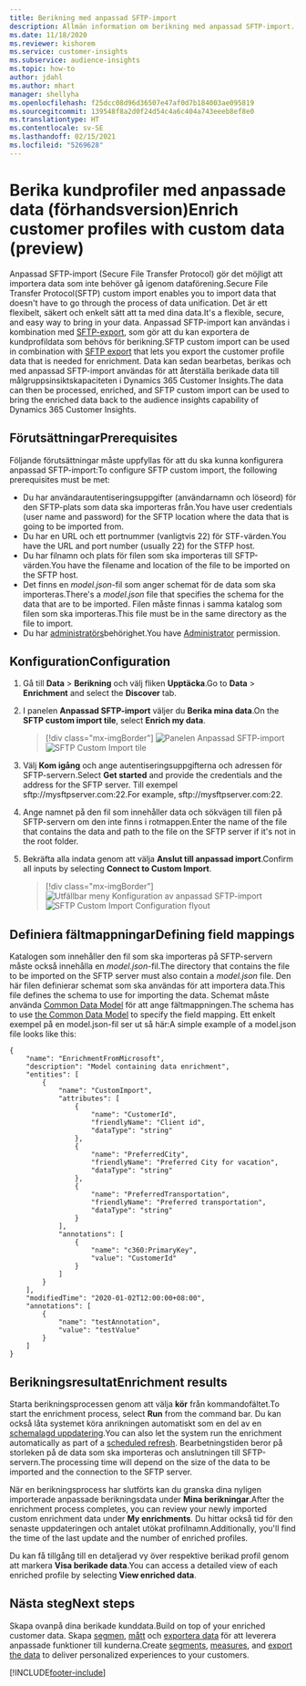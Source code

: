 ```yaml
---
title: Berikning med anpassad SFTP-import
description: Allmän information om berikning med anpassad SFTP-import.
ms.date: 11/18/2020
ms.reviewer: kishorem
ms.service: customer-insights
ms.subservice: audience-insights
ms.topic: how-to
author: jdahl
ms.author: mhart
manager: shellyha
ms.openlocfilehash: f25dcc08d96d36507e47af0d7b184003ae095819
ms.sourcegitcommit: 139548f8a2d0f24d54c4a6c404a743eeeb8ef8e0
ms.translationtype: HT
ms.contentlocale: sv-SE
ms.lasthandoff: 02/15/2021
ms.locfileid: "5269628"
---
```

# <a name="enrich-customer-profiles-with-custom-data-preview"></a><span data-ttu-id="bd772-103">Berika kundprofiler med anpassade data (förhandsversion)</span><span class="sxs-lookup"><span data-stu-id="bd772-103">Enrich customer profiles with custom data (preview)</span></span>

<span data-ttu-id="bd772-104">Anpassad SFTP-import (Secure File Transfer Protocol) gör det möjligt att importera data som inte behöver gå igenom dataförening.</span><span class="sxs-lookup"><span data-stu-id="bd772-104">Secure File Transfer Protocol(SFTP) custom import enables you to import data that doesn't have to go through the process of data unification.</span></span> <span data-ttu-id="bd772-105">Det är ett flexibelt, säkert och enkelt sätt att ta med dina data.</span><span class="sxs-lookup"><span data-stu-id="bd772-105">It's a flexible, secure, and easy way to bring in your data.</span></span> <span data-ttu-id="bd772-106">Anpassad SFTP-import kan användas i kombination med [SFTP-export](export-sftp.md), som gör att du kan exportera de kundprofildata som behövs för berikning.</span><span class="sxs-lookup"><span data-stu-id="bd772-106">SFTP custom import can be used in combination with [SFTP export](export-sftp.md) that lets you export the customer profile data that is needed for enrichment.</span></span> <span data-ttu-id="bd772-107">Data kan sedan bearbetas, berikas och med anpassad SFTP-import användas för att återställa berikade data till målgruppsinsiktskapaciteten i Dynamics 365 Customer Insights.</span><span class="sxs-lookup"><span data-stu-id="bd772-107">The data can then be processed, enriched, and SFTP custom import can be used to bring the enriched data back to the audience insights capability of Dynamics 365 Customer Insights.</span></span>

## <a name="prerequisites"></a><span data-ttu-id="bd772-108">Förutsättningar</span><span class="sxs-lookup"><span data-stu-id="bd772-108">Prerequisites</span></span>

<span data-ttu-id="bd772-109">Följande förutsättningar måste uppfyllas för att du ska kunna konfigurera anpassad SFTP-import:</span><span class="sxs-lookup"><span data-stu-id="bd772-109">To configure SFTP custom import, the following prerequisites must be met:</span></span>

- <span data-ttu-id="bd772-110">Du har användarautentiseringsuppgifter (användarnamn och löseord) för den SFTP-plats som data ska importeras från.</span><span class="sxs-lookup"><span data-stu-id="bd772-110">You have user credentials (user name and password) for the SFTP location where the data that is going to be imported from.</span></span>
- <span data-ttu-id="bd772-111">Du har en URL och ett portnummer (vanligtvis 22) för STF-värden.</span><span class="sxs-lookup"><span data-stu-id="bd772-111">You have the URL and port number (usually 22) for the STFP host.</span></span>
- <span data-ttu-id="bd772-112">Du har filnamn och plats för filen som ska importeras till SFTP-värden.</span><span class="sxs-lookup"><span data-stu-id="bd772-112">You have the filename and location of the file to be imported on the SFTP host.</span></span>
- <span data-ttu-id="bd772-113">Det finns en *model.json*-fil som anger schemat för de data som ska importeras.</span><span class="sxs-lookup"><span data-stu-id="bd772-113">There's a *model.json* file that specifies the schema for the data that are to be imported.</span></span> <span data-ttu-id="bd772-114">Filen måste finnas i samma katalog som filen som ska importeras.</span><span class="sxs-lookup"><span data-stu-id="bd772-114">This file must be in the same directory as the file to import.</span></span>
- <span data-ttu-id="bd772-115">Du har [administratörs](permissions.md#administrator)behörighet.</span><span class="sxs-lookup"><span data-stu-id="bd772-115">You have [Administrator](permissions.md#administrator) permission.</span></span>

## <a name="configuration"></a><span data-ttu-id="bd772-116">Konfiguration</span><span class="sxs-lookup"><span data-stu-id="bd772-116">Configuration</span></span>

1. <span data-ttu-id="bd772-117">Gå till **Data** > **Berikning** och välj fliken **Upptäcka**.</span><span class="sxs-lookup"><span data-stu-id="bd772-117">Go to **Data** > **Enrichment** and select the **Discover** tab.</span></span>

1. <span data-ttu-id="bd772-118">I panelen **Anpassad SFTP-import** väljer du **Berika mina data**.</span><span class="sxs-lookup"><span data-stu-id="bd772-118">On the **SFTP custom import tile**, select **Enrich my data**.</span></span>

   > [!div class="mx-imgBorder"]
   > <span data-ttu-id="bd772-119">![Panelen Anpassad SFTP-import](media/SFTP_Custom_Import_tile.png "Panelen Anpassad SFTP-import")</span><span class="sxs-lookup"><span data-stu-id="bd772-119">![SFTP Custom Import tile](media/SFTP_Custom_Import_tile.png "SFTP Custom Import tile")</span></span>

1. <span data-ttu-id="bd772-120">Välj **Kom igång** och ange autentiseringsuppgifterna och adressen för SFTP-servern.</span><span class="sxs-lookup"><span data-stu-id="bd772-120">Select **Get started** and provide the credentials and the address for the SFTP server.</span></span> <span data-ttu-id="bd772-121">Till exempel sftp://mysftpserver.com:22.</span><span class="sxs-lookup"><span data-stu-id="bd772-121">For example, sftp://mysftpserver.com:22.</span></span>

1. <span data-ttu-id="bd772-122">Ange namnet på den fil som innehåller data och sökvägen till filen på SFTP-servern om den inte finns i rotmappen.</span><span class="sxs-lookup"><span data-stu-id="bd772-122">Enter the name of the file that contains the data and path to the file on the SFTP server if it's not in the root folder.</span></span>

1. <span data-ttu-id="bd772-123">Bekräfta alla indata genom att välja **Anslut till anpassad import**.</span><span class="sxs-lookup"><span data-stu-id="bd772-123">Confirm all inputs by selecting **Connect to Custom Import**.</span></span>

   > [!div class="mx-imgBorder"]
   > <span data-ttu-id="bd772-124">![Utfällbar meny Konfiguration av anpassad SFTP-import](media/SFTP_Custom_Import_Configuration_flyout.png "Utfällbar meny Konfiguration av anpassad SFTP-import")</span><span class="sxs-lookup"><span data-stu-id="bd772-124">![SFTP Custom Import Configuration flyout](media/SFTP_Custom_Import_Configuration_flyout.png "SFTP Custom Import Configuration flyout")</span></span>

## <a name="defining-field-mappings"></a><span data-ttu-id="bd772-125">Definiera fältmappningar</span><span class="sxs-lookup"><span data-stu-id="bd772-125">Defining field mappings</span></span> 

<span data-ttu-id="bd772-126">Katalogen som innehåller den fil som ska importeras på SFTP-servern måste också innehålla en *model.json*-fil.</span><span class="sxs-lookup"><span data-stu-id="bd772-126">The directory that contains the file to be imported on the SFTP server must also contain a *model.json* file.</span></span> <span data-ttu-id="bd772-127">Den här filen definierar schemat som ska användas för att importera data.</span><span class="sxs-lookup"><span data-stu-id="bd772-127">This file defines the schema to use for importing the data.</span></span> <span data-ttu-id="bd772-128">Schemat måste använda [Common Data Model](https://docs.microsoft.com/common-data-model/) för att ange fältmappningen.</span><span class="sxs-lookup"><span data-stu-id="bd772-128">The schema has to use [the Common Data Model](https://docs.microsoft.com/common-data-model/) to specify the field mapping.</span></span> <span data-ttu-id="bd772-129">Ett enkelt exempel på en model.json-fil ser ut så här:</span><span class="sxs-lookup"><span data-stu-id="bd772-129">A simple example of a model.json file looks like this:</span></span>

```
{
    "name": "EnrichmentFromMicrosoft",
    "description": "Model containing data enrichment",
    "entities": [
        {
            "name": "CustomImport",
            "attributes": [
                {
                    "name": "CustomerId",
                    "friendlyName": "Client id",
                    "dataType": "string"
                },
                {
                    "name": "PreferredCity",
                    "friendlyName": "Preferred City for vacation",
                    "dataType": "string"
                },
                {
                    "name": "PreferredTransportation",
                    "friendlyName": "Preferred transportation",
                    "dataType": "string"
                }
            ],
            "annotations": [
                {
                    "name": "c360:PrimaryKey",
                    "value": "CustomerId"
                }
            ]
        }
    ],
    "modifiedTime": "2020-01-02T12:00:00+08:00",
    "annotations": [
        {
            "name": "testAnnotation",
            "value": "testValue"
        }
    ]
}
```

## <a name="enrichment-results"></a><span data-ttu-id="bd772-130">Berikningsresultat</span><span class="sxs-lookup"><span data-stu-id="bd772-130">Enrichment results</span></span>

<span data-ttu-id="bd772-131">Starta berikningsprocessen genom att välja **kör** från kommandofältet.</span><span class="sxs-lookup"><span data-stu-id="bd772-131">To start the enrichment process, select **Run** from the command bar.</span></span> <span data-ttu-id="bd772-132">Du kan också låta systemet köra anrikningen automatiskt som en del av en [schemalagd uppdatering](system.md#schedule-tab).</span><span class="sxs-lookup"><span data-stu-id="bd772-132">You can also let the system run the enrichment automatically as part of a [scheduled refresh](system.md#schedule-tab).</span></span> <span data-ttu-id="bd772-133">Bearbetningstiden beror på storleken på de data som ska importeras och anslutningen till SFTP-servern.</span><span class="sxs-lookup"><span data-stu-id="bd772-133">The processing time will depend on the size of the data to be imported and the connection to the SFTP server.</span></span>

<span data-ttu-id="bd772-134">När en berikningsprocess har slutförts kan du granska dina nyligen importerade anpassade berikningsdata under **Mina berikningar**.</span><span class="sxs-lookup"><span data-stu-id="bd772-134">After the enrichment process completes, you can review your newly imported custom enrichment data under **My enrichments**.</span></span> <span data-ttu-id="bd772-135">Du hittar också tid för den senaste uppdateringen och antalet utökat profilnamn.</span><span class="sxs-lookup"><span data-stu-id="bd772-135">Additionally, you'll find the time of the last update and the number of enriched profiles.</span></span>

<span data-ttu-id="bd772-136">Du kan få tillgång till en detaljerad vy över respektive berikad profil genom att markera **Visa berikade data**.</span><span class="sxs-lookup"><span data-stu-id="bd772-136">You can access a detailed view of each enriched profile by selecting **View enriched data**.</span></span>

## <a name="next-steps"></a><span data-ttu-id="bd772-137">Nästa steg</span><span class="sxs-lookup"><span data-stu-id="bd772-137">Next steps</span></span>

<span data-ttu-id="bd772-138">Skapa ovanpå dina berikade kunddata.</span><span class="sxs-lookup"><span data-stu-id="bd772-138">Build on top of your enriched customer data.</span></span> <span data-ttu-id="bd772-139">Skapa [segmen](segments.md), [mått](measures.md) och [exportera data](export-destinations.md) för att leverera anpassade funktioner till kunderna.</span><span class="sxs-lookup"><span data-stu-id="bd772-139">Create [segments](segments.md), [measures](measures.md), and [export the data](export-destinations.md) to deliver personalized experiences to your customers.</span></span>




[!INCLUDE[footer-include](../includes/footer-banner.md)]